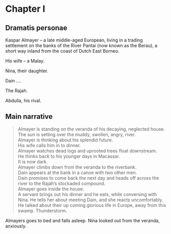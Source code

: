 # Chapter I

## Dramatis personae

Kaspar Almayer – a late middle-aged European, living in a trading settlement on the banks of the River Pantai (now known as the Berau), a short way inland from the coast of Dutch East Borneo.

His wife – a Malay.

Nina, their daughter.

Dain ....

The Rajah.

Abdulla, his rival.

## Main narrative

> Almayer is standing on the veranda of his decaying, neglected house.   
> The sun is setting over the muddy, swollen, angry, river.  
> Almayer is thinking about his splendid future.  
> His wife calls him in to dinner.  
> Almayer watches dead logs and uprooted trees float downstream.  
> He thinks back to his younger days in Macassar.  
> It is now dark.  
> Almayer climbs down from the veranda to the riverbank.  
> Dain appears at the bank in a canoe with two other men.  
> Dain promises to come back the next day and heads off across the river to the Rajah’s stockaded compound.  
> Almayer goes inside the house.  
> A servant brings out his dinner and he eats, while conversing with Nina. He tells her about meeting Dain, and she reacts uncomfortably. He talked about their up coming glorious life in Europe, away from this swamp. Thunderstorm.

Almayers goes to bed and falls asleep. Nina looked out from the veranda, anxiously.







